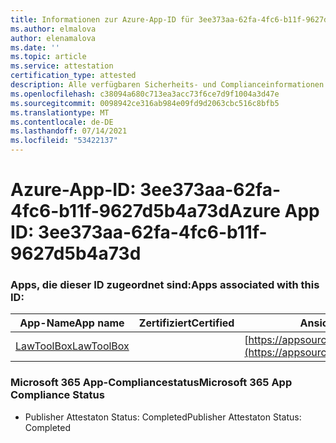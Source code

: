 ```yaml
---
title: Informationen zur Azure-App-ID für 3ee373aa-62fa-4fc6-b11f-9627d5b4a73d
ms.author: elmalova
author: elenamalova
ms.date: ''
ms.topic: article
ms.service: attestation
certification_type: attested
description: Alle verfügbaren Sicherheits- und Complianceinformationen für 3ee373aa-62fa-4fc6-b11f-9627d5b4a73d.
ms.openlocfilehash: c38094a680c713ea3acc73f6ce7d9f1004a3d47e
ms.sourcegitcommit: 0098942ce316ab984e09fd9d2063cbc516c8bfb5
ms.translationtype: MT
ms.contentlocale: de-DE
ms.lasthandoff: 07/14/2021
ms.locfileid: "53422137"
---
```

# <a name="azure-app-id-3ee373aa-62fa-4fc6-b11f-9627d5b4a73d"></a><span data-ttu-id="6fe89-103">Azure-App-ID: 3ee373aa-62fa-4fc6-b11f-9627d5b4a73d</span><span class="sxs-lookup"><span data-stu-id="6fe89-103">Azure App ID: 3ee373aa-62fa-4fc6-b11f-9627d5b4a73d</span></span>


### <a name="apps-associated-with-this-id"></a><span data-ttu-id="6fe89-104">Apps, die dieser ID zugeordnet sind:</span><span class="sxs-lookup"><span data-stu-id="6fe89-104">Apps associated with this ID:</span></span>
| <span data-ttu-id="6fe89-105">**App-Name**</span><span class="sxs-lookup"><span data-stu-id="6fe89-105">**App name**</span></span> | <span data-ttu-id="6fe89-106">**Zertifiziert**</span><span class="sxs-lookup"><span data-stu-id="6fe89-106">**Certified**</span></span> | <span data-ttu-id="6fe89-107">**Ansicht in AppSource**</span><span class="sxs-lookup"><span data-stu-id="6fe89-107">**View in AppSource**</span></span> |
|-|-|-|
| [<span data-ttu-id="6fe89-108">LawToolBox</span><span class="sxs-lookup"><span data-stu-id="6fe89-108">LawToolBox</span></span>](https://docs.microsoft.com/en-us/microsoft-365-app-certification/forward/WA104381656) |  | [https://appsource.microsoft.com/product/office/WA104381656](https://appsource.microsoft.com/product/office/WA104381656) |

### <a name="microsoft-365-app-compliance-status"></a><span data-ttu-id="6fe89-109">Microsoft 365 App-Compliancestatus</span><span class="sxs-lookup"><span data-stu-id="6fe89-109">Microsoft 365 App Compliance Status</span></span>
- <span data-ttu-id="6fe89-110">Publisher Attestaton Status: Completed</span><span class="sxs-lookup"><span data-stu-id="6fe89-110">Publisher Attestaton Status: Completed</span></span>
